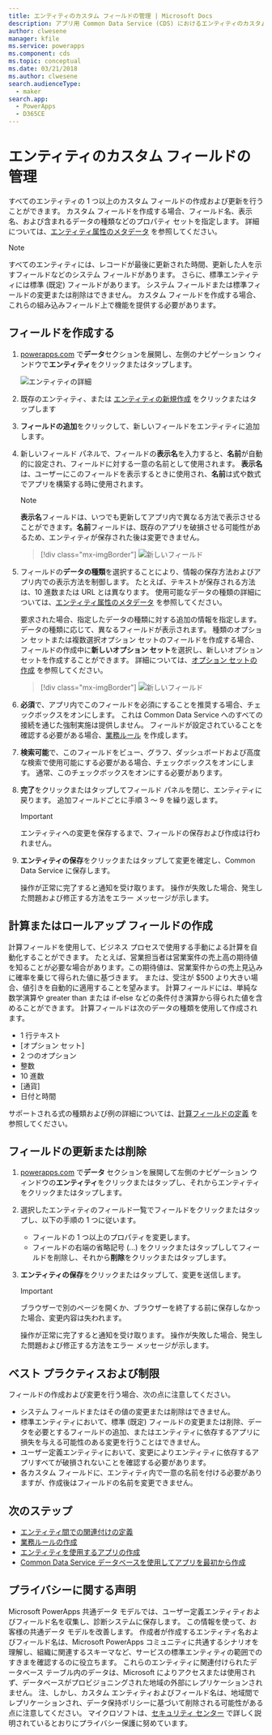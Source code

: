 ```yaml
---
title: エンティティのカスタム フィールドの管理 | Microsoft Docs
description: アプリ用 Common Data Service (CDS) におけるエンティティのカスタム フィールドの作成、読み取り、更新、および削除を行う方法のチュートリアル。
author: clwesene
manager: kfile
ms.service: powerapps
ms.component: cds
ms.topic: conceptual
ms.date: 03/21/2018
ms.author: clwesene
search.audienceType:
  - maker
search.app:
  - PowerApps
  - D365CE
---
```


# <a name="manage-custom-fields-in-an-entity"></a>エンティティのカスタム フィールドの管理
すべてのエンティティの 1 つ以上のカスタム フィールドの作成および更新を行うことができます。 カスタム フィールドを作成する場合、フィールド名、表示名、および含まれるデータの種類などのプロパティ セットを指定します。 詳細については、[エンティティ属性のメタデータ](../../developer/common-data-service/entity-attribute-metadata.md) を参照してください。

> [!NOTE]
> すべてのエンティティには、レコードが最後に更新された時間、更新した人を示すフィールドなどのシステム フィールドがあります。 さらに、標準エンティティには標準 (既定) フィールドがあります。 システム フィールドまたは標準フィールドの変更または削除はできません。 カスタム フィールドを作成する場合、これらの組み込みフィールド上で機能を提供する必要があります。

## <a name="create-a-field"></a>フィールドを作成する
1. [powerapps.com](https://web.powerapps.com/?utm_source=padocs&utm_medium=linkinadoc&utm_campaign=referralsfromdoc) で**データ**セクションを展開し、左側のナビゲーション ウィンドウで**エンティティ**をクリックまたはタップします。

    ![エンティティの詳細](./media/data-platform-cds-create-entity/entitylist.png "エンティティ リスト")

2. 既存のエンティティ、または [エンティティの新規作成](data-platform-create-entity.md) をクリックまたはタップします

3. **フィールドの追加**をクリックして、新しいフィールドをエンティティに追加します。

4. 新しいフィールド パネルで、フィールドの**表示名**を入力すると、**名前**が自動的に設定され、フィールドに対する一意の名前として使用されます。 **表示名**は、ユーザーにこのフィールドを表示するときに使用され、**名前**は式や数式でアプリを構築する時に使用されます。

    > [!NOTE]
    > **表示名**フィールドは、いつでも更新してアプリ内で異なる方法で表示させることができます。**名前**フィールドは、既存のアプリを破損させる可能性があるため、エンティティが保存された後は変更できません。

    > [!div class="mx-imgBorder"] 
    > ![新しいフィールド](./media/data-platform-cds-create-entity/newfieldpanel.png "新しいフィールド パネル")

5. フィールドの**データの種類**を選択することにより、情報の保存方法およびアプリ内での表示方法を制御します。 たとえば、テキストが保存される方法は、10 進数または URL とは異なります。 使用可能なデータの種類の詳細については、[エンティティ属性のメタデータ](../../developer/common-data-service/entity-attribute-metadata.md) を参照してください。

    要求された場合、指定したデータの種類に対する追加の情報を指定します。 データの種類に応じて、異なるフィールドが表示されます。 種類のオプション セットまたは複数選択オプション セットのフィールドを作成する場合、フィールドの作成中に**新しいオプション セット**を選択し、新しいオプション セットを作成することができます。 詳細については、[オプション セットの作成](custom-picklists.md) を参照してください。

    > [!div class="mx-imgBorder"] 
    > ![新しいフィールド](./media/data-platform-cds-create-entity/newfieldpanel-2.png "新しいフィールド パネル")


7. **必須**で、アプリ内でこのフィールドを必須にすることを推奨する場合、チェックボックスをオンにします。 これは Common Data Service へのすべての接続を通じた強制実施は提供しません。 フィールドが設定されていることを確認する必要がある場合、[業務ルール](data-platform-create-business-rule.md) を作成します。

8. **検索可能**で、このフィールドをビュー、グラフ、ダッシュボードおよび高度な検索で使用可能にする必要がある場合、チェックボックスをオンにします。 通常、このチェックボックスをオンにする必要があります。

9. **完了**をクリックまたはタップしてフィールド パネルを閉じ、エンティティに戻ります。 追加フィールドごとに手順 3 ～ 9 を繰り返します。
   
    > [!IMPORTANT]
    > エンティティへの変更を保存するまで、フィールドの保存および作成は行われません。

10. **エンティティの保存**をクリックまたはタップして変更を確定し、Common Data Service に保存します。

    操作が正常に完了すると通知を受け取ります。 操作が失敗した場合、発生した問題および修正する方法をエラー メッセージが示します。

## <a name="create-a-calculated-or-roll-up-field"></a>計算またはロールアップ フィールドの作成
計算フィールドを使用して、ビジネス プロセスで使用する手動による計算を自動化することができます。 たとえば、営業担当者は営業案件の売上高の期待値を知ることが必要な場合があります。この期待値は、営業案件からの売上見込みに確率を乗じて得られた値に基づきます。 または、受注が $500 より大きい場合、値引きを自動的に適用することを望みます。 計算フィールドには、単純な数学演算や greater than または if-else などの条件付き演算から得られた値を含めることができます。 計算フィールドは次のデータの種類を使用して作成されます。

* 1 行テキスト
* [オプション セット]
* 2 つのオプション
* 整数
* 10 進数
* [通貨]
* 日付と時間

サポートされる式の種類および例の詳細については、[計算フィールドの定義](/dynamics365/customer-engagement/customize/define-calculated-fields) を参照してください。

## <a name="update-or-delete-a-field"></a>フィールドの更新または削除
1. [powerapps.com](https://web.powerapps.com/?utm_source=padocs&utm_medium=linkinadoc&utm_campaign=referralsfromdoc) で**データ** セクションを展開して左側のナビゲーション ウィンドウの**エンティティ**をクリックまたはタップし、それからエンティティをクリックまたはタップします。
2. 選択したエンティティのフィールド一覧でフィールドをクリックまたはタップし、以下の手順の 1 つに従います。
   
   * フィールドの 1 つ以上のプロパティを変更します。
   * フィールドの右端の省略記号 (...) をクリックまたはタップししてフィールドを削除し、それから**削除**をクリックまたはタップします。

3. **エンティティの保存**をクリックまたはタップして、変更を送信します。
   
    > [!IMPORTANT]
    > ブラウザーで別のページを開くか、ブラウザーを終了する前に保存しなかった場合、変更内容は失われます。

    操作が正常に完了すると通知を受け取ります。 操作が失敗した場合、発生した問題および修正する方法をエラー メッセージが示します。

## <a name="best-practices-and-restrictions"></a>ベスト プラクティスおよび制限
フィールドの作成および変更を行う場合、次の点に注意してください。

* システム フィールドまたはその値の変更または削除はできません。
* 標準エンティティにおいて、標準 (既定) フィールドの変更または削除、データを必要とするフィールドの追加、またはエンティティに依存するアプリに損失を与える可能性のある変更を行うことはできません。
* ユーザー定義エンティティにおいて、変更によりエンティティに依存するアプリすべてが破損されないことを確認する必要があります。
* 各カスタム フィールドに、エンティティ内で一意の名前を付ける必要がありますが、作成後はフィールドの名前を変更できません。

## <a name="next-steps"></a>次のステップ
* [エンティティ間での関連付けの定義](data-platform-entity-lookup.md)
* [業務ルールの作成](data-platform-create-business-rule.md)
* [エンティティを使用するアプリの作成](../canvas-apps/data-platform-create-app.md)
* [Common Data Service データベースを使用してアプリを最初から作成](../canvas-apps/data-platform-create-app-scratch.md)

## <a name="privacy-notice"></a>プライバシーに関する声明
Microsoft PowerApps 共通データ モデルでは、ユーザー定義エンティティおよびフィールド名を収集し、診断システムに保存します。  この情報を使って、お客様の共通データ モデルを改善します。 作成者が作成するエンティティ名およびフィールド名は、Microsoft PowerApps コミュニティに共通するシナリオを理解し、組織に関連するスキーマなど、サービスの標準エンティティの範囲でのすきまを確認するのに役立ちます。 これらのエンティティに関連付けられたデータベース テーブル内のデータは、Microsoft によりアクセスまたは使用されず、データベースがプロビジョニングされた地域の外部にレプリケーションされません。 注、しかし、カスタム エンティティおよびフィールド名は、地域間でレプリケーションされ、データ保持ポリシーに基づいて削除される可能性がある点に注意してください。 マイクロソフトは、[セキュリティ センター](https://www.microsoft.com/trustcenter/Privacy/default.aspx) で詳しく説明されているとおりにプライバシー保護に努めています。

